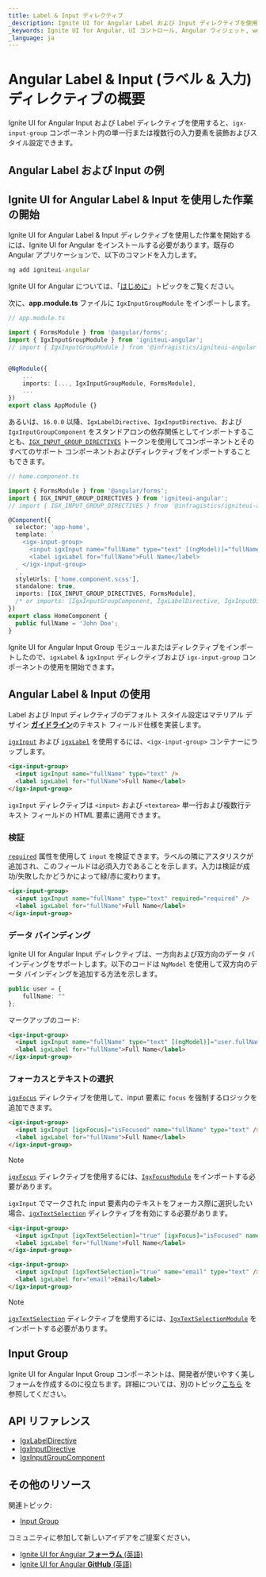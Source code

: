 ```yaml
---
title: Label & Input ディレクティブ
_description: Ignite UI for Angular Label および Input ディレクティブを使用すると、単一行または複数行の入力要素を装飾およびスタイル設定し、CSS スタイルを追加し、その他のコントロールと統合できます。
_keywords: Ignite UI for Angular, UI コントロール, Angular ウィジェット, web ウィジェット, UI ウィジェット, Angular, ネイティブ Angular コンポーネント スイート, Angular UI コンポーネント, ネイティブ Angular コンポーネント ライブラリ, Angular Label コンポーネント, Angular Label コントロール, Angular Input コンポーネント, Angular Input コントロール, Input コンポーネント, Input コントロール, Label コンポーネント, Label コントロール, Angular Input ディレクティブ, Angular Label ディレクティブ, Angular Forms, Angular Reactive Forms, Angular フォームの検証
_language: ja
---
```


# Angular Label & Input (ラベル & 入力) ディレクティブの概要

Ignite UI for Angular Input および Label ディレクティブを使用すると、`igx-input-group` コンポーネント内の単一行または複数行の入力要素を装飾およびスタイル設定できます。

## Angular Label および Input の例

<code-view style="height:100px" 
           data-demos-base-url="{environment:demosBaseUrl}" 
           iframe-src="{environment:demosBaseUrl}/data-entries/input-group-sample-1/" alt="Angular Label および Input の例">
</code-view>

<div class="divider--half"></div>

## Ignite UI for Angular Label & Input を使用した作業の開始

Ignite UI for Angular Label & Input ディレクティブを使用した作業を開始するには、Ignite UI for Angular をインストールする必要があります。既存の Angular アプリケーションで、以下のコマンドを入力します。

```cmd
ng add igniteui-angular
```

Ignite UI for Angular については、「[はじめに](general/getting-started.md)」トピックをご覧ください。

次に、**app.module.ts** ファイルに `IgxInputGroupModule` をインポートします。

```typescript
// app.module.ts

import { FormsModule } from '@angular/forms';
import { IgxInputGroupModule } from 'igniteui-angular';
// import { IgxInputGroupModule } from '@infragistics/igniteui-angular'; for licensed package


@NgModule({
    ...
    imports: [..., IgxInputGroupModule, FormsModule],
    ...
})
export class AppModule {}
```

あるいは、`16.0.0` 以降、`IgxLabelDirective`、`IgxInputDirective`、および `IgxInputGroupComponent` をスタンドアロンの依存関係としてインポートすることも、[`IGX_INPUT_GROUP_DIRECTIVES`](https://github.com/IgniteUI/igniteui-angular/blob/master/projects/igniteui-angular/src/lib/input-group/public_api.ts) トークンを使用してコンポーネントとそのすべてのサポート コンポーネントおよびディレクティブをインポートすることもできます。

```typescript
// home.component.ts

import { FormsModule } from '@angular/forms';
import { IGX_INPUT_GROUP_DIRECTIVES } from 'igniteui-angular';
// import { IGX_INPUT_GROUP_DIRECTIVES } from '@infragistics/igniteui-angular'; for licensed package

@Component({
  selector: 'app-home',
  template: `
    <igx-input-group>
      <input igxInput name="fullName" type="text" [(ngModel)]="fullName" />
      <label igxLabel for="fullName">Full Name</label>
    </igx-input-group>
  `,
  styleUrls: ['home.component.scss'],
  standalone: true,
  imports: [IGX_INPUT_GROUP_DIRECTIVES, FormsModule],
  /* or imports: [IgxInputGroupComponent, IgxLabelDirective, IgxInputDirective, FormsModule] */
})
export class HomeComponent {
  public fullName = 'John Doe';
}
```

Ignite UI for Angular Input Group モジュールまたはディレクティブをインポートしたので、`igxLabel` & `igxInput` ディレクティブおよび `igx-input-group` コンポーネントの使用を開始できます。

## Angular Label & Input の使用

Label および Input ディレクティブのデフォルト スタイル設定はマテリアル デザイン [**ガイドライン**](https://material.io/guidelines/components/text-fields.html)のテキスト フィールド仕様を実装します。

[`igxInput`]({environment:angularApiUrl}/classes/igxinputdirective.html) および [`igxLabel`]({environment:angularApiUrl}/classes/igxlabeldirective.html) を使用するには、`<igx-input-group>` コンテナーにラップします。

```html
<igx-input-group>
  <input igxInput name="fullName" type="text" />
  <label igxLabel for="fullName">Full Name</label>
</igx-input-group>
```

`igxInput` ディレクティブは `<input>` および `<textarea>` 単一行および複数行テキスト フィールドの HTML 要素に適用できます。

### 検証

[`required`]({environment:angularApiUrl}/classes/igxinputdirective.html#required) 属性を使用して `input` を検証できます。ラベルの隣にアスタリスクが追加され、このフィールドは必須入力であることを示します。入力は検証が成功/失敗したかどうかによって緑/赤に変わります。

```html
<igx-input-group>
  <input igxInput name="fullName" type="text" required="required" />
  <label igxLabel for="fullName">Full Name</label>
</igx-input-group>
```

<code-view style="height:100px" 
           data-demos-base-url="{environment:demosBaseUrl}" 
           iframe-src="{environment:demosBaseUrl}/data-entries/input-group-sample-2/" >
</code-view>

<div class="divider--half"></div>

### データ バインディング

Ignite UI for Angular Input ディレクティブは、一方向および双方向のデータ バインディングをサポートします。以下のコードは `NgModel` を使用して双方向のデータ バインディングを追加する方法を示します。

```typescript
public user = {
    fullName: ""
};

```

マークアップのコード:

```html
<igx-input-group>
  <input igxInput name="fullName" type="text" [(ngModel)]="user.fullName" required="required"/>
  <label igxLabel for="fullName">Full Name</label>
</igx-input-group>
```

### フォーカスとテキストの選択

[`igxFocus`]({environment:angularApiUrl}/classes/igxfocusdirective.html) ディレクティブを使用して、input 要素に `focus` を強制するロジックを追加できます。

```html
<igx-input-group>
  <input igxInput [igxFocus]="isFocused" name="fullName" type="text" />
  <label igxLabel for="fullName">Full Name</label>
</igx-input-group>
```

> [!NOTE]
> [`igxFocus`]({environment:angularApiUrl}/classes/igxfocusdirective.html) ディレクティブを使用するには、[`IgxFocusModule`]({environment:angularApiUrl}/classes/igxfocusmodule.html) をインポートする必要があります。

`igxInput` でマークされた input 要素内のテキストをフォーカス際に選択したい場合、[`igxTextSelection`]({environment:angularApiUrl}/classes/igxtextselectiondirective.html) ディレクティブを有効にする必要があります。

```html
<igx-input-group>
  <input igxInput [igxTextSelection]="true" [igxFocus]="isFocused" name="fullName" type="text"/>
  <label igxLabel for="fullName">Full Name</label>
</igx-input-group>

<igx-input-group>
  <input igxInput [igxTextSelection]="true" name="email" type="text" />
  <label igxLabel for="email">Email</label>
</igx-input-group>
```

> [!NOTE]
> [`igxTextSelection`]({environment:angularApiUrl}/classes/igxtextselectiondirective.html) ディレクティブを使用するには、[`IgxTextSelectionModule`]({environment:angularApiUrl}/classes/igxtextselectionmodule.html) をインポートする必要があります。

<code-view style="height: 130px" 
           data-demos-base-url="{environment:demosBaseUrl}" 
           iframe-src="{environment:demosBaseUrl}/data-entries/input-text-selection/" >
</code-view>

<div class="divider--half"></div>

## Input Group

Ignite UI for Angular Input Group コンポーネントは、開発者が使いやすく美しフォームを作成するのに役立ちます。詳細については、別のトピック[こちら](input-group.md) を参照してください。

## API リファレンス

<div class="divider--half"></div>

* [IgxLabelDirective]({environment:angularApiUrl}/classes/igxlabeldirective.html)
* [IgxInputDirective]({environment:angularApiUrl}/classes/igxinputdirective.html)
* [IgxInputGroupComponent]({environment:angularApiUrl}/classes/igxinputgroupcomponent.html)

## その他のリソース

<div class="divider--half"></div>

関連トピック:

* [Input Group](input-group.md)

コミュニティに参加して新しいアイデアをご提案ください。

* [Ignite UI for Angular **フォーラム** (英語)](https://www.infragistics.com/community/forums/f/ignite-ui-for-angular)
* [Ignite UI for Angular **GitHub** (英語)](https://github.com/IgniteUI/igniteui-angular)
